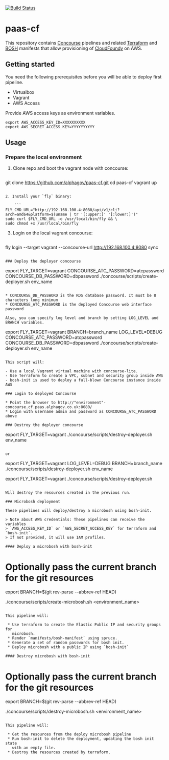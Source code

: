 [![Build Status](https://api.travis-ci.org/alphagov/paas-cf.svg)](https://travis-ci.org/alphagov/paas-cf)

# paas-cf

This repository contains [Concourse](http://concourse.ci/) pipelines and
related [Terraform](https://terraform.io/) and [BOSH](https://bosh.io/) manifests
that allow provisioning of [CloudFoundy](https://www.cloudfoundry.org/) on AWS.

## Getting started

You need the following prerequisites before you will be able to deploy first pipeline.

* Virtualbox
* Vagrant
* AWS Access

Provide AWS access keys as environment variables.
```
export AWS_ACCESS_KEY_ID=XXXXXXXXXX
export AWS_SECRET_ACCESS_KEY=YYYYYYYYYY
```

## Usage

### Prepare the local environment

1. Clone repo and boot the vagrant node with concourse:

    ```
git clone https://github.com/alphagov/paas-cf.git
cd paas-cf
vagrant up
```

2. Install your `fly` binary:

    ```
FLY_CMD_URL="http://192.168.100.4:8080/api/v1/cli?arch=amd64&platform=$(uname | tr '[:upper:]' '[:lower:]')"
sudo curl $FLY_CMD_URL -o /usr/local/bin/fly && \
sudo chmod +x /usr/local/bin/fly
```

3. Login on the local vagrant concourse:

     ```
fly login --target vagrant --concourse-url http://192.168.100.4:8080 sync
```

### Deploy the deployer concourse

```
export FLY_TARGET=vagrant
CONCOURSE_ATC_PASSWORD=atcpassword CONCOURSE_DB_PASSWORD=dbpassword ./concourse/scripts/create-deployer.sh env_name
```

* CONCOURSE_DB_PASSWORD is the RDS database password. It must be 8 characters long minimum
* CONCOURSE_ATC_PASSWORD is the deployed Concourse web interface password

Also, you can specify log level and branch by setting LOG_LEVEL and BRANCH variables.

```
export FLY_TARGET=vagrant
BRANCH=branch_name LOG_LEVEL=DEBUG CONCOURSE_ATC_PASSWORD=atcpassword CONCOURSE_DB_PASSWORD=dbpassword ./concourse/scripts/create-deployer.sh env_name
```

This script will:

- Use a local Vagrant virtual machine with concourse-lite.
- Use Terraform to create a VPC, subnet and security group inside AWS
- bosh-init is used to deploy a full-blown Concourse instance inside AWS

### Login to deployed Concourse

* Point the browser to http://"environment"-concourse.cf.paas.alphagov.co.uk:8080/
* Login with username admin and password as CONCOURSE_ATC_PASSWORD above

### Destroy the deployer concourse

```
export FLY_TARGET=vagrant
./concourse/scripts/destroy-deployer.sh env_name
```

or

```
export FLY_TARGET=vagrant
LOG_LEVEL=DEBUG BRANCH=branch_name ./concourse/scripts/destroy-deployer.sh env_name

export FLY_TARGET=vagrant
./concourse/scripts/destroy-deployer.sh
```

Will destroy the resources created in the previous run.

### Microbosh deployment

These pipelines will deploy/destroy a microbosh using bosh-init.

> Note about AWS credentials: These pipelines can receive the variables
> `AWS_ACCESS_KEY_ID` or `AWS_SECRET_ACCESS_KEY` for terraform and `bosh-init`.
> If not provided, it will use IAM profiles.

#### Deploy a microbosh with bosh-init

```
# Optionally pass the current branch for the git resources
export BRANCH=$(git rev-parse --abbrev-ref HEAD)

./concourse/scripts/create-microbosh.sh <environment_name>
```

This pipeline will:

 * Use terraform to create the Elastic Public IP and security groups for
   microbosh.
 * Render `manifests/bosh-manifest` using spruce.
 * Generate a set of random passwords for bosh init.
 * Deploy microbosh with a public IP using `bosh-init`

#### Destroy microbosh with bosh-init

```
# Optionally pass the current branch for the git resources
export BRANCH=$(git rev-parse --abbrev-ref HEAD)

./concourse/scripts/destroy-microbosh.sh <environment_name>
```

This pipeline will:

 * Get the resources from the deploy microbosh pipeline
 * Run bosh-init to delete the deployment, updating the bosh init state
   with an empty file.
 * Destroy the resources created by terraform.
